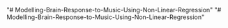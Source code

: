 "# Modelling-Brain-Response-to-Music-Using-Non-Linear-Regression" 
"# Modelling-Brain-Response-to-Music-Using-Non-Linear-Regression" 
